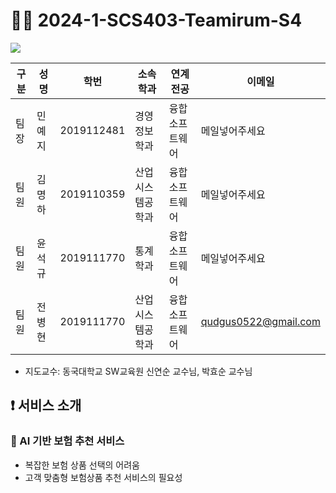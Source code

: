 # 🙋‍♂️ 2024-1-SCS403-Teamirum-S4

<div><img src="https://capsule-render.vercel.app/api?type=waving&color=0:99cc99,100:009630&height=200&section=header&text=Teamirum&fontSize=90" /></div>


| 구분 | 성명 | 학번 | 소속학과 | 연계전공 | 이메일 |
| --- | --- | --- | --- | --- | --- |
| 팀장 | 민예지 | 2019112481 | 경영정보학과 | 융합소프트웨어 | 메일넣어주세요 |
| 팀원 | 김명하 | 2019110359 | 산업시스템공학과 | 융합소프트웨어 | 메일넣어주세요 |
| 팀원 | 윤석규 | 2019111770 | 통계학과 | 융합소프트웨어 | 메일넣어주세요 |
| 팀원 | 전병현 | 2019111770 | 산업시스템공학과 | 융합소프트웨어 | qudgus0522@gmail.com  |
- 지도교수: 동국대학교 SW교육원 신연순 교수님, 박효순 교수님

## ❗ 서비스 소개
### 📢 AI 기반 보험 추천 서비스

- 복잡한 보험 상품 선택의 어려움
- 고객 맞춤형 보험상품 추천 서비스의 필요성
